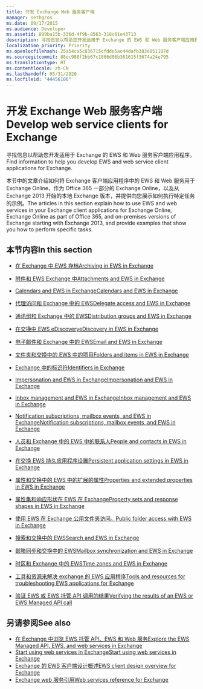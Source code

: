 ```yaml
---
title: 开发 Exchange Web 服务客户端
manager: sethgros
ms.date: 09/17/2015
ms.audience: Developer
ms.assetid: 899ba15b-336d-4f9b-8563-318c61e43713
description: 寻找信息以帮助您开发适用于 Exchange 的 EWS 和 Web 服务客户端应用程序。
localization_priority: Priority
ms.openlocfilehash: 25a54ca5c836715cfdde5ac44dafb383e851107d
ms.sourcegitcommit: 88ec988f2bb67c1866d06b361615f3674a24e795
ms.translationtype: HT
ms.contentlocale: zh-CN
ms.lasthandoff: 05/31/2020
ms.locfileid: "44456106"
---
```

# <a name="develop-web-service-clients-for-exchange"></a><span data-ttu-id="0b665-103">开发 Exchange Web 服务客户端</span><span class="sxs-lookup"><span data-stu-id="0b665-103">Develop web service clients for Exchange</span></span>

<span data-ttu-id="0b665-104">寻找信息以帮助您开发适用于 Exchange 的 EWS 和 Web 服务客户端应用程序。</span><span class="sxs-lookup"><span data-stu-id="0b665-104">Find information to help you develop EWS and web service client applications for Exchange.</span></span>
  
<span data-ttu-id="0b665-105">本节中的文章介绍如何将 Exchange 客户端应用程序中的 EWS 和 Web 服务用于 Exchange Online、作为 Office 365 一部分的 Exchange Online，以及从 Exchange 2013 开始的本地 Exchange 版本，并提供向您展示如何执行特定任务的示例。</span><span class="sxs-lookup"><span data-stu-id="0b665-105">The articles in this section explain how to use EWS and web services in your Exchange client applications for Exchange Online, Exchange Online as part of Office 365, and on-premises versions of Exchange starting with Exchange 2013, and provide examples that show you how to perform specific tasks.</span></span> 
  
## <a name="in-this-section"></a><span data-ttu-id="0b665-106">本节内容</span><span class="sxs-lookup"><span data-stu-id="0b665-106">In this section</span></span>

- [<span data-ttu-id="0b665-107">在 Exchange 中 EWS 存档</span><span class="sxs-lookup"><span data-stu-id="0b665-107">Archiving in EWS in Exchange</span></span>](archiving-in-ews-in-exchange.md)
    
- [<span data-ttu-id="0b665-108">附件和 EWS Exchange 中</span><span class="sxs-lookup"><span data-stu-id="0b665-108">Attachments and EWS in Exchange</span></span>](attachments-and-ews-in-exchange.md)
    
- [<span data-ttu-id="0b665-109">Calendars and EWS in Exchange</span><span class="sxs-lookup"><span data-stu-id="0b665-109">Calendars and EWS in Exchange</span></span>](calendars-and-ews-in-exchange.md)
    
- [<span data-ttu-id="0b665-110">代理访问和 Exchange 中的 EWS</span><span class="sxs-lookup"><span data-stu-id="0b665-110">Delegate access and EWS in Exchange</span></span>](delegate-access-and-ews-in-exchange.md)
    
- [<span data-ttu-id="0b665-111">通讯组和 Exchange 中的 EWS</span><span class="sxs-lookup"><span data-stu-id="0b665-111">Distribution groups and EWS in Exchange</span></span>](distribution-groups-and-ews-in-exchange.md)
    
- [<span data-ttu-id="0b665-112">在交换中 EWS eDiscovery</span><span class="sxs-lookup"><span data-stu-id="0b665-112">eDiscovery in EWS in Exchange</span></span>](ediscovery-in-ews-in-exchange.md)
    
- [<span data-ttu-id="0b665-113">电子邮件和 Exchange 中的 EWS</span><span class="sxs-lookup"><span data-stu-id="0b665-113">Email and EWS in Exchange</span></span>](email-and-ews-in-exchange.md)
    
- [<span data-ttu-id="0b665-114">文件夹和交换中的 EWS 中的项目</span><span class="sxs-lookup"><span data-stu-id="0b665-114">Folders and items in EWS in Exchange</span></span>](folders-and-items-in-ews-in-exchange.md)
    
- [<span data-ttu-id="0b665-115">Exchange 中的标识符</span><span class="sxs-lookup"><span data-stu-id="0b665-115">Identifiers in Exchange</span></span>](ews-identifiers-in-exchange.md)
    
- [<span data-ttu-id="0b665-116">Impersonation and EWS in Exchange</span><span class="sxs-lookup"><span data-stu-id="0b665-116">Impersonation and EWS in Exchange</span></span>](impersonation-and-ews-in-exchange.md)
    
- [<span data-ttu-id="0b665-117">Inbox management and EWS in Exchange</span><span class="sxs-lookup"><span data-stu-id="0b665-117">Inbox management and EWS in Exchange</span></span>](inbox-management-and-ews-in-exchange.md)
    
- [<span data-ttu-id="0b665-118">Notification subscriptions, mailbox events, and EWS in Exchange</span><span class="sxs-lookup"><span data-stu-id="0b665-118">Notification subscriptions, mailbox events, and EWS in Exchange</span></span>](notification-subscriptions-mailbox-events-and-ews-in-exchange.md)
    
- [<span data-ttu-id="0b665-119">人员和 Exchange 中的 EWS 中的联系人</span><span class="sxs-lookup"><span data-stu-id="0b665-119">People and contacts in EWS in Exchange</span></span>](people-and-contacts-in-ews-in-exchange.md)
    
- [<span data-ttu-id="0b665-120">在交换 EWS 持久应用程序设置</span><span class="sxs-lookup"><span data-stu-id="0b665-120">Persistent application settings in EWS in Exchange</span></span>](persistent-application-settings-in-ews-in-exchange.md)
    
- [<span data-ttu-id="0b665-121">属性和交换中的 EWS 中的扩展的属性</span><span class="sxs-lookup"><span data-stu-id="0b665-121">Properties and extended properties in EWS in Exchange</span></span>](properties-and-extended-properties-in-ews-in-exchange.md)
    
- [<span data-ttu-id="0b665-122">属性集和响应形状在 EWS 在 Exchange</span><span class="sxs-lookup"><span data-stu-id="0b665-122">Property sets and response shapes in EWS in Exchange</span></span>](property-sets-and-response-shapes-in-ews-in-exchange.md)
    
- [<span data-ttu-id="0b665-123">使用 EWS 在 Exchange 公用文件夹访问。</span><span class="sxs-lookup"><span data-stu-id="0b665-123">Public folder access with EWS in Exchange</span></span>](public-folder-access-with-ews-in-exchange.md)
    
- [<span data-ttu-id="0b665-124">搜索和交换中的 EWS</span><span class="sxs-lookup"><span data-stu-id="0b665-124">Search and EWS in Exchange</span></span>](search-and-ews-in-exchange.md)
    
- [<span data-ttu-id="0b665-125">邮箱同步和交换中的 EWS</span><span class="sxs-lookup"><span data-stu-id="0b665-125">Mailbox synchronization and EWS in Exchange</span></span>](mailbox-synchronization-and-ews-in-exchange.md)
    
- [<span data-ttu-id="0b665-126">时区和 Exchange 中的 EWS</span><span class="sxs-lookup"><span data-stu-id="0b665-126">Time zones and EWS in Exchange</span></span>](time-zones-and-ews-in-exchange.md)
    
- [<span data-ttu-id="0b665-127">工具和资源来解决 exchange 的 EWS 应用程序</span><span class="sxs-lookup"><span data-stu-id="0b665-127">Tools and resources for troubleshooting EWS applications for Exchange</span></span>](tools-and-resources-for-troubleshooting-ews-applications-for-exchange.md)
    
- [<span data-ttu-id="0b665-128">验证 EWS 或 EWS 托管 API 调用的结果</span><span class="sxs-lookup"><span data-stu-id="0b665-128">Verifying the results of an EWS or EWS Managed API call</span></span>](verifying-the-results-of-an-ews-or-ews-managed-api-call.md)
    
## <a name="see-also"></a><span data-ttu-id="0b665-129">另请参阅</span><span class="sxs-lookup"><span data-stu-id="0b665-129">See also</span></span>

- [<span data-ttu-id="0b665-130">在 Exchange 中浏览 EWS 托管 API、EWS 和 Web 服务</span><span class="sxs-lookup"><span data-stu-id="0b665-130">Explore the EWS Managed API, EWS, and web services in Exchange</span></span>](explore-the-ews-managed-api-ews-and-web-services-in-exchange.md)     
- [<span data-ttu-id="0b665-131">Start using web services in Exchange</span><span class="sxs-lookup"><span data-stu-id="0b665-131">Start using web services in Exchange</span></span>](start-using-web-services-in-exchange.md)  
- [<span data-ttu-id="0b665-132">Exchange 的 EWS 客户端设计概述</span><span class="sxs-lookup"><span data-stu-id="0b665-132">EWS client design overview for Exchange</span></span>](ews-client-design-overview-for-exchange.md)  
- [<span data-ttu-id="0b665-133">Exchange web 服务引用</span><span class="sxs-lookup"><span data-stu-id="0b665-133">Web services reference for Exchange</span></span>](../web-service-reference/web-services-reference-for-exchange.md)
    

